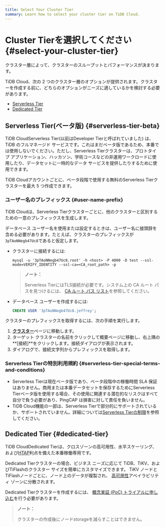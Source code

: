 ```yaml
---
title: Select Your Cluster Tier
summary: Learn how to select your cluster tier on TiDB Cloud.
---
```


# Cluster Tierを選択してください {#select-your-cluster-tier}

クラスター層によって、クラスターのスループットとパフォーマンスが決まります。

TiDB Cloud、次の 2 つのクラスター層のオプションが提供されます。クラスターを作成する前に、どちらのオプションがニーズに適しているかを検討する必要があります。

-   [Serverless Tier](#serverless-tier-beta)
-   [Dedicated Tier](#dedicated-tier)

## Serverless Tier(ベータ版) {#serverless-tier-beta}

TiDB CloudServerless Tier(以前はDeveloper Tierと呼ばれていました) は、TiDB のフルマネージド サービスです。これはまだベータ版であるため、本番では使用しないでください。ただし、Serverless Tierクラスターは、プロトタイプ アプリケーション、ハッカソン、学術コースなどの非運用ワークロードに使用したり、データセットに一時的なデータ サービスを提供したりするために使用できます。

TiDB Cloudアカウントごとに、ベータ段階で使用する無料のServerless Tierクラスターを最大 5 つ作成できます。

### ユーザー名のプレフィックス {#user-name-prefix}

<!--Important: Do not update the section name "User name prefix" because this section is referenced by TiDB backend error messages.-->

TiDB Cloudは、Serverless Tierクラスターごとに、他のクラスターと区別するための一意のプレフィックスを生成します。

データベース ユーザー名を使用または設定するときは、ユーザー名に接頭辞を含める必要があります。たとえば、クラスターのプレフィックスが`3pTAoNNegb47Uc8`であると仮定します。

-   クラスターに接続するには:

    ```shell
    mysql -u '3pTAoNNegb47Uc8.root' -h <host> -P 4000 -D test --ssl-mode=VERIFY_IDENTITY --ssl-ca=<CA_root_path> -p
    ```

    > **ノート：**
    >
    > Serverless TierにはTLS接続が必要です。システム上の CA ルート パスを見つけるには、 [CA ルート パス リスト](/tidb-cloud/secure-connections-to-serverless-tier-clusters.md#where-is-the-ca-root-path-on-my-system)を参照してください。

-   データベース ユーザーを作成するには:

    ```sql
    CREATE USER '3pTAoNNegb47Uc8.jeffrey';
    ```

クラスターのプレフィックスを取得するには、次の手順を実行します。

1.  [**クラスター**](https://tidbcloud.com/console/clusters)ページに移動します。
2.  ターゲット クラスターの名前をクリックして概要ページに移動し、右上隅の**[接続]**をクリックします。接続ダイアログが表示されます。
3.  ダイアログで、接続文字列からプレフィックスを取得します。

### Serverless Tierの特別利用規約 {#serverless-tier-special-terms-and-conditions}

-   Serverless Tierは現在ベータ版であり、ベータ段階中の稼働時間 SLA 保証はありません。商用または本番データセットを保存するためにServerless Tierベータ版を使用する場合、その使用に関連する潜在的なリスクはすべて自分で負う必要があり、PingCAP は損害に対して責任を負いません。
-   TiDB Cloud機能の一部は、Serverless Tierで部分的にサポートされているか、サポートされていません。詳細については[Serverless Tierの制限](/tidb-cloud/serverless-tier-limitations.md)を参照してください。

## Dedicated Tier {#dedicated-tier}

TiDB CloudDedicated Tierは、クロスゾーンの高可用性、水平スケーリング、および[HTAP](https://en.wikipedia.org/wiki/Hybrid_transactional/analytical_processing)利点を備えた本番稼働専用です。

Dedicated Tierクラスターの場合、ビジネス ニーズに応じて TiDB、TiKV、およびTiFlashのクラスター サイズを簡単にカスタマイズできます。 TiKV ノードとTiFlashノードごとに、ノード上のデータが複製され、 [高可用性](/tidb-cloud/high-availability-with-multi-az.md)アベイラビリティ ゾーンに分散されます。

Dedicated Tierクラスターを作成するには、 [概念実証 (PoC) トライアルに申し込む](/tidb-cloud/tidb-cloud-poc.md)を行う必要があります。

> **ノート：**
>
> クラスターの作成後にノードstorageを減らすことはできません。
